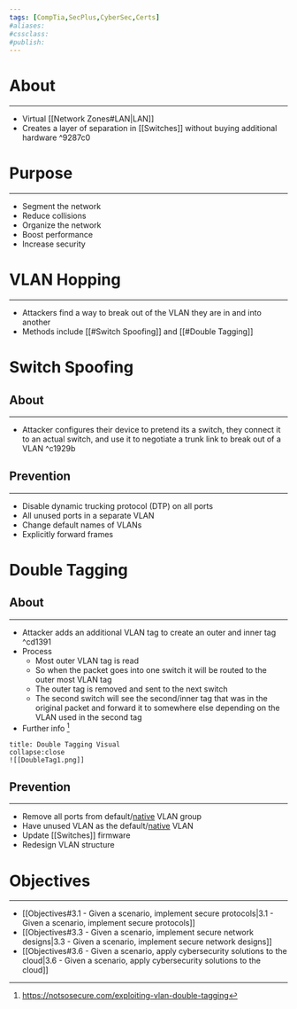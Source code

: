 ```yaml
---
tags: [CompTia,SecPlus,CyberSec,Certs]
#aliases:
#cssclass:
#publish:
---
```


# About
---
- Virtual [[Network Zones#LAN|LAN]]
- Creates a layer of separation in [[Switches]] without buying additional hardware ^9287c0

# Purpose
---
- Segment the network
- Reduce collisions
- Organize the network
- Boost performance
- Increase security

# VLAN Hopping
---
- Attackers find a way to break out of the VLAN they are in and into another
- Methods include [[#Switch Spoofing]] and [[#Double Tagging]]

# Switch Spoofing

## About
---
- Attacker configures their device to pretend its a switch, they connect it to an actual switch, and use it to negotiate a trunk link to break out of a VLAN ^c1929b

## Prevention
---
- Disable dynamic trucking protocol (DTP) on all ports
- All unused ports in a separate VLAN
- Change default names of VLANs
- Explicitly forward frames

# Double Tagging

## About
---
- Attacker adds an additional VLAN tag to create an outer and inner tag ^cd1391
- Process
	- Most outer VLAN tag is read
	- So when the packet goes into one switch it will be routed to the outer most VLAN tag
	- The outer tag is removed and sent to the next switch
	- The second switch will see the second/inner tag that was in the original packet and forward it to somewhere else depending on the VLAN used in the second tag
- Further info [^1]

```ad-info
title: Double Tagging Visual
collapse:close
![[DoubleTag1.png]]
```

## Prevention
---
- Remove all ports from default/<u>native</u> VLAN group
- Have unused VLAN as the default/<u>native</u> VLAN
- Update [[Switches]] firmware
- Redesign VLAN structure

# Objectives
---
- [[Objectives#3.1 - Given a scenario, implement secure protocols|3.1 - Given a scenario, implement secure protocols]]
- [[Objectives#3.3 - Given a scenario, implement secure network designs|3.3 - Given a scenario, implement secure network designs]]
- [[Objectives#3.6 - Given a scenario, apply cybersecurity solutions to the cloud|3.6 - Given a scenario, apply cybersecurity solutions to the cloud]]

[^1]: https://notsosecure.com/exploiting-vlan-double-tagging